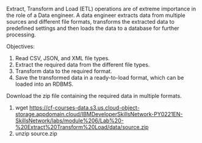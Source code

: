 Extract, Transform and Load (ETL) operations are of extreme importance in the role of a Data engineer. 
A data engineer extracts data from multiple sources and different file formats, transforms the extracted data to predefined settings and then loads the data to a database for further processing. 

Objectives:

1. Read CSV, JSON, and XML file types.
2. Extract the required data from the different file types.
3. Transform data to the required format.
4. Save the transformed data in a ready-to-load format, which can be loaded into an RDBMS.

Download the zip file containing the required data in multiple formats.
1. wget https://cf-courses-data.s3.us.cloud-object-storage.appdomain.cloud/IBMDeveloperSkillsNetwork-PY0221EN-SkillsNetwork/labs/module%206/Lab%20-%20Extract%20Transform%20Load/data/source.zip
2. unzip source.zip

